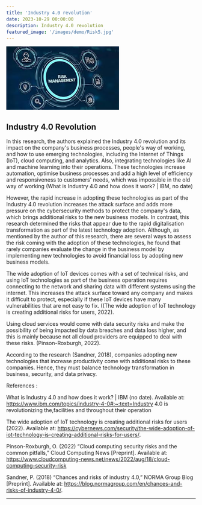 ```yaml
---
title: 'Industry 4.0 revolution'
date: 2023-10-29 00:00:00
description: Industry 4.0 revolution
featured_image: '/images/demo/Risk5.jpg'
---
```


![](/images/demo/risk5.jpg)

## Industry 4.0 Revolution 


In this research, the authors explained the Industry 4.0 revolution and its impact on the company's business processes, people's way of working, 
and how to use emerging technologies, including the Internet of Things (IoT), cloud computing, and analytics. Also, 
integrating technologies like AI and machine learning into their operations. These technologies increase automation, 
optimise business processes and add a high level of efficiency and responsiveness to customers' needs, which was impossible in the old way of working (What is Industry 4.0 and how does it work? | IBM, no date)

However, the rapid increase in adopting these technologies as part of the Industry 4.0 revolution increases the attack surface and adds more pressure on the cybersecurity methods to protect the company's data, 
which brings additional risks to the new business models. In contrast, this research determined the risks that appear due to the rapid digitalisation transformation as part of the latest technology adoption. 
Although, as mentioned by the author of this research, there are several ways to assess the risk coming with the adoption of these technologies, 
he found that rarely companies evaluate the change in the business model by implementing new technologies to avoid financial loss by adopting new business models.

The wide adoption of IoT devices comes with a set of technical risks, and using IoT technologies as part of the business operation requires connecting to the network and sharing data with different systems using the internet. 
This increases the attack surface toward any company and makes it difficult to protect, especially if these IoT devices have many vulnerabilities that are not easy to fix. ((The wide adoption of IoT technology is creating additional risks for users, 2022).

Using cloud services would come with data security risks and make the possibility of being impacted by data breaches and data loss higher, 
and this is mainly because not all cloud providers are equipped to deal with these risks. (Pinson-Roxburgh, 2022).

According to the research (Sandner, 2018), companies adopting new technologies that increase productivity come with additional risks to these companies. Hence, they must balance technology transformation in business, security, and data privacy.

References :

What is Industry 4.0 and how does it work? | IBM (no date). Available at: https://www.ibm.com/topics/industry-4-0#:~:text=Industry 4.0 is revolutionizing the,facilities and throughout their operation

The wide adoption of IoT technology is creating additional risks for users (2022). Available at: https://cybernews.com/security/the-wide-adoption-of-iot-technology-is-creating-additional-risks-for-users/.

Pinson-Roxburgh, O. (2022) “Cloud computing security risks and the common pitfalls,” Cloud Computing News [Preprint]. Available at: https://www.cloudcomputing-news.net/news/2022/aug/18/cloud-computing-security-risk

Sandner, P. (2018) “Chances and risks of industry 4.0,” NORMA Group Blog [Preprint]. Available at: https://blog.normagroup.com/en/chances-and-risks-of-industry-4-0/.


---

